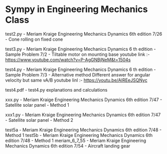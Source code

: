 # Sympy in Engineering Mechanics Class

test2.py - Meriam Kraige Engineering Mechanics Dynamics 6th edition 7/26 - Cone rolling on fixed cone

test3.py - Meriam Kraige Engineering Mechanics Dynamics 6 th edition - Sample Problem 7/2 - Tiltable motor on mounting base
youtube link :- https://www.youtube.com/watch?v=P-AgGNBjNeM&t=1504s

test4.py - Meriam Kraige Engineering Mechanics Dynamics 6 th edition - Sample Problem 7/3 - Alternative method
            Different answer for angular velocity but same vA/B
            youtube linl :- https://youtu.be/AIREeJSQNyc
            
test4.pdf - test4.py explanations and calculations
            
xxx.py - Meriam Kraige Engineering Mechanics Dynamics 6th edition 7/47 - Satellite solar panel - Method 1

xxx1.py - Meriam Kraige Engineering Mechanics Dynamics 6th edition 7/47 - Satellite solar panel - Method 2

test5a - Meriam Kraige Engineering Mechanics Dynamics 6th edition 7/48 - Method 1
test5b - Meriam Kraige Engineering Mechanics Dynamics 6th edition 7/48 - Method 1
meriam_6_7_55 - Meriam Kraige Engineering Mechanics Dynamics 6th edition 7/54 - Aircraft landing gear
